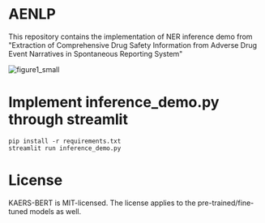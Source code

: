 # AENLP
This repository contains the implementation of NER inference demo from "Extraction of Comprehensive Drug Safety Information from Adverse Drug Event Narratives in Spontaneous Reporting System"


![figure1_small](https://user-images.githubusercontent.com/53844800/196883572-c50382fb-1de0-4d5e-a834-9bb5d853e1ee.png)


# Implement inference_demo.py through streamlit
``` 
pip install -r requirements.txt
streamlit run inference_demo.py
```

# License
KAERS-BERT is MIT-licensed. The license applies to the pre-trained/fine-tuned models as well.
